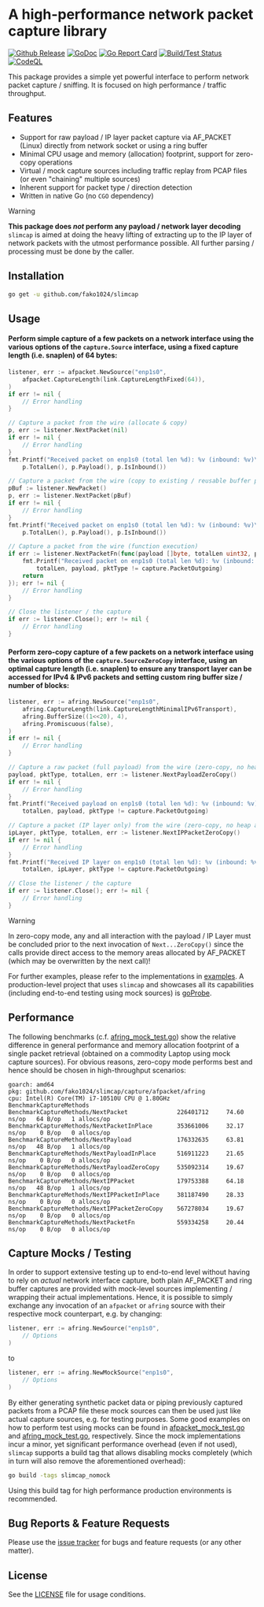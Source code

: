# A high-performance network packet capture library

[![Github Release](https://img.shields.io/github/release/fako1024/slimcap.svg)](https://github.com/fako1024/slimcap/releases)
[![GoDoc](https://godoc.org/github.com/fako1024/slimcap?status.svg)](https://godoc.org/github.com/fako1024/slimcap/)
[![Go Report Card](https://goreportcard.com/badge/github.com/fako1024/slimcap)](https://goreportcard.com/report/github.com/fako1024/slimcap)
[![Build/Test Status](https://github.com/fako1024/slimcap/workflows/Go/badge.svg)](https://github.com/fako1024/slimcap/actions?query=workflow%3AGo)
[![CodeQL](https://github.com/fako1024/slimcap/actions/workflows/codeql.yml/badge.svg)](https://github.com/fako1024/slimcap/actions/workflows/codeql.yml)

This package provides a simple yet powerful interface to perform network packet capture / sniffing. It is focused on high performance / traffic throughput.

## Features
- Support for raw payload / IP layer packet capture via AF_PACKET (Linux) directly from network socket or using a ring buffer
- Minimal CPU usage and memory (allocation) footprint, support for zero-copy operations
- Virtual / mock capture sources including traffic replay from PCAP files (or even "chaining" multiple sources)
- Inherent support for packet type / direction detection
- Written in native Go (no `CGO` dependency)

> [!WARNING]
> **This package does *not* perform any payload / network layer decoding**\
> `slimcap` is aimed at doing the heavy lifting of extracting up to the IP layer of network packets with the utmost performance possible. All further parsing / processing must
> be done by the caller.

## Installation
```bash
go get -u github.com/fako1024/slimcap
```

## Usage
#### **Perform simple capture of a few packets on a network interface using the various options of the `capture.Source` interface, using a fixed capture length (i.e. snaplen) of 64 bytes:**
```go
listener, err := afpacket.NewSource("enp1s0",
	afpacket.CaptureLength(link.CaptureLengthFixed(64)),
)
if err != nil {
	// Error handling
}

// Capture a packet from the wire (allocate & copy)
p, err := listener.NextPacket(nil)
if err != nil {
	// Error handling
}
fmt.Printf("Received packet on enp1s0 (total len %d): %v (inbound: %v)\n",
	p.TotalLen(), p.Payload(), p.IsInbound())

// Capture a packet from the wire (copy to existing / reusable buffer packet)
pBuf := listener.NewPacket()
p, err := listener.NextPacket(pBuf)
if err != nil {
	// Error handling
}
fmt.Printf("Received packet on enp1s0 (total len %d): %v (inbound: %v)\n",
	p.TotalLen(), p.Payload(), p.IsInbound())

// Capture a packet from the wire (function execution)
if err := listener.NextPacketFn(func(payload []byte, totalLen uint32, pktType, ipLayerOffset byte) (err error) {
	fmt.Printf("Received packet on enp1s0 (total len %d): %v (inbound: %v)\n",
		totalLen, payload, pktType != capture.PacketOutgoing)
	return
}); err != nil {
	// Error handling
}

// Close the listener / the capture
if err := listener.Close(); err != nil {
	// Error handling
}
```
#### **Perform zero-copy capture of a few packets on a network interface using the various options of the `capture.SourceZeroCopy` interface, using an optimal capture length (i.e. snaplen) to ensure any transport layer can be accessed for IPv4 & IPv6 packets and setting custom ring buffer size / number of blocks:**
```go
listener, err := afring.NewSource("enp1s0",
	afring.CaptureLength(link.CaptureLengthMinimalIPv6Transport),
	afring.BufferSize((1<<20), 4),
	afring.Promiscuous(false),
)
if err != nil {
	// Error handling
}

// Capture a raw packet (full payload) from the wire (zero-copy, no heap allocation)
payload, pktType, totalLen, err := listener.NextPayloadZeroCopy()
if err != nil {
	// Error handling
}
fmt.Printf("Received payload on enp1s0 (total len %d): %v (inbound: %v)\n",
	totalLen, payload, pktType != capture.PacketOutgoing)

// Capture a packet (IP layer only) from the wire (zero-copy, no heap allocation)
ipLayer, pktType, totalLen, err := listener.NextIPPacketZeroCopy()
if err != nil {
	// Error handling
}
fmt.Printf("Received IP layer on enp1s0 (total len %d): %v (inbound: %v)\n",
	totalLen, ipLayer, pktType != capture.PacketOutgoing)

// Close the listener / the capture
if err := listener.Close(); err != nil {
	// Error handling
}
```

> [!WARNING]
> In zero-copy mode, any and all interaction with the payload / IP Layer must be concluded prior to the next invocation of `Next...ZeroCopy()` since the calls provide direct access to the memory areas allocated by AF_PACKET (which may be overwritten by the next call)!

For further examples, please refer to the implementations in [examples](./examples). A production-level project that uses `slimcap` and showcases all its capabilities (including end-to-end testing using mock sources) is [goProbe](https://github.com/els0r/goProbe).

## Performance
The following benchmarks (c.f. [afring_mock_test.go](./capture/afpacket/afring/afring_mock_test.go)) show the relative difference in
general performance and memory allocation footprint of a single packet retrieval (obtained on a commodity Laptop using mock capture sources). For obvious reasons, zero-copy mode performs best and hence should be chosen in high-throughput scenarios:
```
goarch: amd64
pkg: github.com/fako1024/slimcap/capture/afpacket/afring
cpu: Intel(R) Core(TM) i7-10510U CPU @ 1.80GHz
BenchmarkCaptureMethods
BenchmarkCaptureMethods/NextPacket         		226401712	  74.60 ns/op	64 B/op	  1 allocs/op
BenchmarkCaptureMethods/NextPacketInPlace  		353661006	  32.17 ns/op	 0 B/op	  0 allocs/op
BenchmarkCaptureMethods/NextPayload        		176332635	  63.81 ns/op	48 B/op	  1 allocs/op
BenchmarkCaptureMethods/NextPayloadInPlace 		516911223	  21.65 ns/op	 0 B/op	  0 allocs/op
BenchmarkCaptureMethods/NextPayloadZeroCopy     535092314	  19.67 ns/op	 0 B/op	  0 allocs/op
BenchmarkCaptureMethods/NextIPPacket            179753388	  64.18 ns/op	48 B/op	  1 allocs/op
BenchmarkCaptureMethods/NextIPPacketInPlace     381187490	  28.33 ns/op	 0 B/op	  0 allocs/op
BenchmarkCaptureMethods/NextIPPacketZeroCopy    567278034	  19.67 ns/op	 0 B/op	  0 allocs/op
BenchmarkCaptureMethods/NextPacketFn            559334258	  20.44 ns/op	 0 B/op	  0 allocs/op
```

## Capture Mocks / Testing
In order to support extensive testing up to end-to-end level without having to rely on _actual_ network interface capture, both plain AF_PACKET and ring buffer captures are provided with mock-level sources implementing / wrapping their actual implementations. Hence, it is possible to simply exchange any invocation of an `afpacket` or `afring` source with their respective mock counterpart, e.g. by changing:
```go
listener, err := afring.NewSource("enp1s0",
	// Options
)
```
to
```go
listener, err := afring.NewMockSource("enp1s0",
	// Options
)
```
By either generating synthetic packet data or piping previously captured packets from a PCAP file these mock sources can then be used just like actual capture sources, e.g. for testing purposes. Some good examples on how to perform test using mocks can be found in [afpacket_mock_test.go](./capture/afpacket/afpacket/afpacket_mock_test.go) and [afring_mock_test.go](./capture/afpacket/afring/afring_mock_test.go), respectively.
Since the mock implementations incur a minor, yet significant performance overhead (even if not used), `slimcap` supports a build tag that allows disabling mocks completely (which in turn will also remove the aforementioned overhead):
```bash
go build -tags slimcap_nomock
```
Using this build tag for high performance production environments is recommended.

## Bug Reports & Feature Requests
Please use the [issue tracker](https://github.com/fako1024/slimcap/issues) for bugs and feature requests (or any other matter).

## License
See the [LICENSE](./LICENSE) file for usage conditions.
